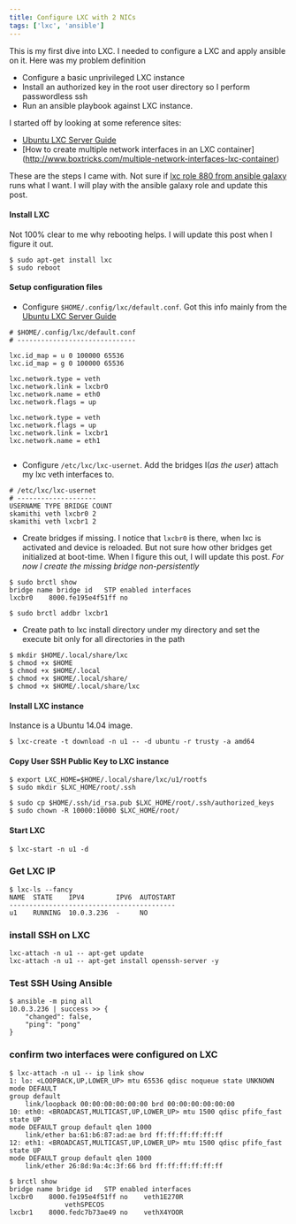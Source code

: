 ```yaml
---
title: Configure LXC with 2 NICs
tags: ['lxc', 'ansible']
---
```


This is my first dive into LXC. I needed to configure a LXC and apply ansible on
it. Here was my problem definition

* Configure a basic unprivileged LXC instance
* Install an authorized key in the root user directory so I perform passwordless
ssh
* Run an ansible playbook against LXC instance.

I started off by looking at some reference sites:

* [Ubuntu LXC Server Guide](http://help.ubuntu.com/lts/serverguide/lxc.html)
* [How to create multiple network interfaces in an LXC container]
(http://www.boxtricks.com/multiple-network-interfaces-lxc-container)

These are the steps I came with. Not sure if [lxc role 880 from ansible
galaxy](https://galaxy.ansible.com/list#/roles/880) runs what I want. I will
play with the ansible galaxy role and update this post.


#### Install LXC
Not 100% clear to me why rebooting helps. I will update this post when I
figure it out.

```
$ sudo apt-get install lxc
$ sudo reboot
```

#### Setup configuration files

* Configure `$HOME/.config/lxc/default.conf`. Got this info mainly from the [Ubuntu LXC
Server Guide](http://help.ubuntu.com/lts/serverguide/lxc.html)

```
# $HOME/.config/lxc/default.conf
# ------------------------------

lxc.id_map = u 0 100000 65536
lxc.id_map = g 0 100000 65536

lxc.network.type = veth
lxc.network.link = lxcbr0
lxc.network.name = eth0
lxc.network.flags = up

lxc.network.type = veth
lxc.network.flags = up
lxc.network.link = lxcbr1
lxc.network.name = eth1


```

* Configure `/etc/lxc/lxc-usernet`. Add the bridges I(_as the user_) attach my lxc veth
interfaces to.

```
# /etc/lxc/lxc-usernet
# --------------------
USERNAME TYPE BRIDGE COUNT
skamithi veth lxcbr0 2
skamithi veth lxcbr1 2

```

* Create bridges if missing. I notice that `lxcbr0` is there,  when lxc is
activated and device is reloaded. But not sure how other bridges get initialized
at boot-time. When I figure this out, I will update this post. *For now I
create the missing bridge non-persistently*

```
$ sudo brctl show
bridge name bridge id   STP enabled interfaces
lxcbr0    8000.fe195e4f51ff no  

$ sudo brctl addbr lxcbr1

```

* Create path to lxc install directory under my directory and set the
execute bit only for all directories in the path

```
$ mkdir $HOME/.local/share/lxc
$ chmod +x $HOME
$ chmod +x $HOME/.local
$ chmod +x $HOME/.local/share/
$ chmod +x $HOME/.local/share/lxc

```

#### Install LXC instance

Instance is a Ubuntu 14.04 image.

```
$ lxc-create -t download -n u1 -- -d ubuntu -r trusty -a amd64
```

#### Copy User SSH Public Key to LXC instance

```
$ export LXC_HOME=$HOME/.local/share/lxc/u1/rootfs
$ sudo mkdir $LXC_HOME/root/.ssh

$ sudo cp $HOME/.ssh/id_rsa.pub $LXC_HOME/root/.ssh/authorized_keys
$ sudo chown -R 10000:10000 $LXC_HOME/root/
```

#### Start LXC
```
$ lxc-start -n u1 -d
```

### Get LXC IP

```
$ lxc-ls --fancy
NAME  STATE    IPV4        IPV6  AUTOSTART  
------------------------------------------
u1    RUNNING  10.0.3.236  -     NO   
```

### install SSH on LXC

```
lxc-attach -n u1 -- apt-get update
lxc-attach -n u1 -- apt-get install openssh-server -y
```

### Test SSH Using Ansible 

```
$ ansible -m ping all
10.0.3.236 | success >> {
    "changed": false,
    "ping": "pong"
}

```

### confirm two interfaces were configured on LXC

```
$ lxc-attach -n u1 -- ip link show               
1: lo: <LOOPBACK,UP,LOWER_UP> mtu 65536 qdisc noqueue state UNKNOWN mode DEFAULT
group default 
    link/loopback 00:00:00:00:00:00 brd 00:00:00:00:00:00
10: eth0: <BROADCAST,MULTICAST,UP,LOWER_UP> mtu 1500 qdisc pfifo_fast state UP
mode DEFAULT group default qlen 1000
    link/ether ba:61:b6:87:ad:ae brd ff:ff:ff:ff:ff:ff
12: eth1: <BROADCAST,MULTICAST,UP,LOWER_UP> mtu 1500 qdisc pfifo_fast state UP
mode DEFAULT group default qlen 1000
    link/ether 26:8d:9a:4c:3f:66 brd ff:ff:ff:ff:ff:ff

$ brctl show                      
bridge name bridge id   STP enabled interfaces
lxcbr0    8000.fe195e4f51ff no    veth1E270R
              vethSPECOS
lxcbr1    8000.fedc7b73ae49 no    vethX4YOOR

```

